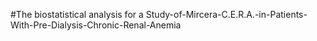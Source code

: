 #The biostatistical analysis for a Study-of-Mircera-C.E.R.A.-in-Patients-With-Pre-Dialysis-Chronic-Renal-Anemia
